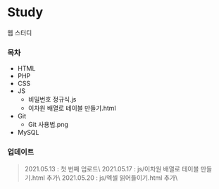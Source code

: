 # Study
웹 스터디

### 목차
* HTML
* PHP
* CSS
* JS
	* 비밀번호 정규식.js
	* 이차원 배열로 테이블 만들기.html
* Git
	* Git 사용법.png
* MySQL

### 업데이트
> 2021.05.13 : 첫 번째 업로드\ 
> 2021.05.17 : js/이차원 배열로 테이블 만들기.html 추가\ 
> 2021.05.20 : js/엑셀 읽어들이기.html 추가\ 